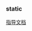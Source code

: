 ### static
[指导文档](https://snailclimb.gitee.io/javaguide/#/docs/java/basic/final,static,this,super?id=%e9%9d%99%e6%80%81%e5%86%85%e9%83%a8%e7%b1%bb)